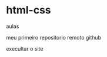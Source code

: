 # html-css
 aulas

meu primeiro repositorio remoto github

<a hrefe="https://warleycassio.github.io/html-css/desafios/desafio%2010/pacote-projeto-d010/android.html">execultar o site</a>
